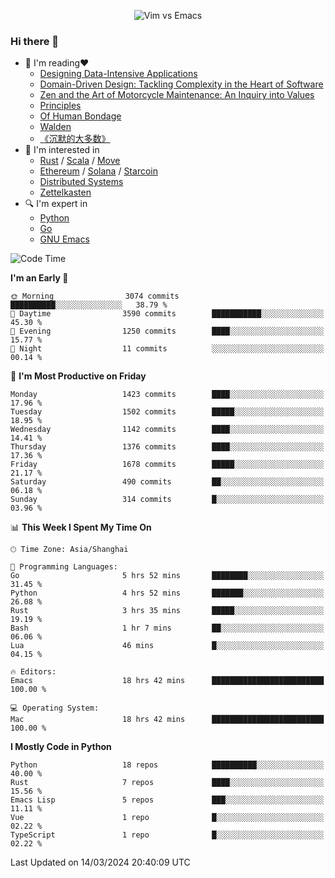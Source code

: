 <p align="center">
    <img src="https://gist.githubusercontent.com/coldnight/e696baffb094e71c96cb302118878eae/raw/40ea5053a6f66cc65f90f437e4173497da225958/banner.gif" alt="Vim vs Emacs" />
</p>

### Hi there 👋

- 📖 I'm reading❤️
    + [Designing Data-Intensive Applications](https://www.oreilly.com/library/view/designing-data-intensive-applications/9781491903063/)
    + [Domain-Driven Design: Tackling Complexity in the Heart of Software](https://www.dddcommunity.org/book/evans_2003/)
    + [Zen and the Art of Motorcycle Maintenance: An Inquiry into Values](https://en.wikipedia.org/wiki/Zen_and_the_Art_of_Motorcycle_Maintenance)
    + [Principles](https://www.principles.com/)
    + [Of Human Bondage](https://en.wikipedia.org/wiki/Of_Human_Bondage)
    + [Walden](https://en.wikipedia.org/wiki/Walden)
    + [《沉默的大多数》](https://en.wikipedia.org/wiki/Silent_majority)
- 🌱 I'm interested in
    + [Rust](https://www.rust-lang.org/) / [Scala](https://www.scala-lang.org/) / [Move](https://github.com/move-language/move/)
    + [Ethereum](https://ethereum.org/en/) / [Solana](https://solana.com/) / [Starcoin](https://github.com/starcoinorg/starcoin)
	+ [Distributed Systems](https://www.linuxzen.com/notes/topics/20200320174417_%E5%88%86%E5%B8%83%E5%BC%8F/)
	+ [Zettelkasten](https://www.linuxzen.com/notes/notes/20220120080920-slip_box/)
- 🔍 I'm expert in
    + [Python](https://www.python.org/)
    + [Go](https://go.dev/)
    + [GNU Emacs](https://www.gnu.org/software/emacs/)

<!--START_SECTION:waka-->
![Code Time](http://img.shields.io/badge/Code%20Time-2%2C731%20hrs%2030%20mins-blue)

**I'm an Early 🐤** 

```text
🌞 Morning                3074 commits        ██████████░░░░░░░░░░░░░░░   38.79 % 
🌆 Daytime                3590 commits        ███████████░░░░░░░░░░░░░░   45.30 % 
🌃 Evening                1250 commits        ████░░░░░░░░░░░░░░░░░░░░░   15.77 % 
🌙 Night                  11 commits          ░░░░░░░░░░░░░░░░░░░░░░░░░   00.14 % 
```
📅 **I'm Most Productive on Friday** 

```text
Monday                   1423 commits        ████░░░░░░░░░░░░░░░░░░░░░   17.96 % 
Tuesday                  1502 commits        █████░░░░░░░░░░░░░░░░░░░░   18.95 % 
Wednesday                1142 commits        ████░░░░░░░░░░░░░░░░░░░░░   14.41 % 
Thursday                 1376 commits        ████░░░░░░░░░░░░░░░░░░░░░   17.36 % 
Friday                   1678 commits        █████░░░░░░░░░░░░░░░░░░░░   21.17 % 
Saturday                 490 commits         ██░░░░░░░░░░░░░░░░░░░░░░░   06.18 % 
Sunday                   314 commits         █░░░░░░░░░░░░░░░░░░░░░░░░   03.96 % 
```


📊 **This Week I Spent My Time On** 

```text
🕑︎ Time Zone: Asia/Shanghai

💬 Programming Languages: 
Go                       5 hrs 52 mins       ████████░░░░░░░░░░░░░░░░░   31.45 % 
Python                   4 hrs 52 mins       ███████░░░░░░░░░░░░░░░░░░   26.08 % 
Rust                     3 hrs 35 mins       █████░░░░░░░░░░░░░░░░░░░░   19.19 % 
Bash                     1 hr 7 mins         ██░░░░░░░░░░░░░░░░░░░░░░░   06.06 % 
Lua                      46 mins             █░░░░░░░░░░░░░░░░░░░░░░░░   04.15 % 

🔥 Editors: 
Emacs                    18 hrs 42 mins      █████████████████████████   100.00 % 

💻 Operating System: 
Mac                      18 hrs 42 mins      █████████████████████████   100.00 % 
```

**I Mostly Code in Python** 

```text
Python                   18 repos            ██████████░░░░░░░░░░░░░░░   40.00 % 
Rust                     7 repos             ████░░░░░░░░░░░░░░░░░░░░░   15.56 % 
Emacs Lisp               5 repos             ███░░░░░░░░░░░░░░░░░░░░░░   11.11 % 
Vue                      1 repo              █░░░░░░░░░░░░░░░░░░░░░░░░   02.22 % 
TypeScript               1 repo              █░░░░░░░░░░░░░░░░░░░░░░░░   02.22 % 
```




 Last Updated on 14/03/2024 20:40:09 UTC
<!--END_SECTION:waka-->
